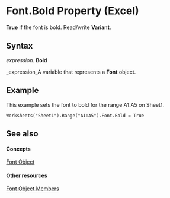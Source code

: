 
# Font.Bold Property (Excel)

 **True** if the font is bold. Read/write **Variant**.


## Syntax

 _expression_. **Bold**

 _expression_A variable that represents a  **Font** object.


## Example

This example sets the font to bold for the range A1:A5 on Sheet1.


```
Worksheets("Sheet1").Range("A1:A5").Font.Bold = True
```


## See also


#### Concepts


 [Font Object](f4788ba4-1c4c-2f03-4d73-194bc9316825.md)
#### Other resources


 [Font Object Members](537d89ae-59c5-0420-029a-32a2c385f02c.md)
